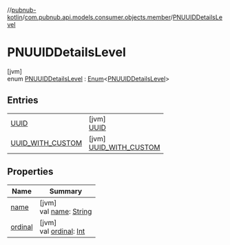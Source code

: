 //[pubnub-kotlin](../../../index.md)/[com.pubnub.api.models.consumer.objects.member](../index.md)/[PNUUIDDetailsLevel](index.md)

# PNUUIDDetailsLevel

[jvm]\
enum [PNUUIDDetailsLevel](index.md) : [Enum](https://kotlinlang.org/api/latest/jvm/stdlib/kotlin/-enum/index.html)&lt;[PNUUIDDetailsLevel](index.md)&gt;

## Entries

| | |
|---|---|
| [UUID](-u-u-i-d/index.md) | [jvm]<br>[UUID](-u-u-i-d/index.md) |
| [UUID_WITH_CUSTOM](-u-u-i-d_-w-i-t-h_-c-u-s-t-o-m/index.md) | [jvm]<br>[UUID_WITH_CUSTOM](-u-u-i-d_-w-i-t-h_-c-u-s-t-o-m/index.md) |

## Properties

| Name | Summary |
|---|---|
| [name](../../com.pubnub.api.models.consumer.objects.membership/-p-n-channel-details-level/-c-h-a-n-n-e-l_-w-i-t-h_-c-u-s-t-o-m/index.md#-372974862%2FProperties%2F-1216412040) | [jvm]<br>val [name](../../com.pubnub.api.models.consumer.objects.membership/-p-n-channel-details-level/-c-h-a-n-n-e-l_-w-i-t-h_-c-u-s-t-o-m/index.md#-372974862%2FProperties%2F-1216412040): [String](https://kotlinlang.org/api/latest/jvm/stdlib/kotlin/-string/index.html) |
| [ordinal](../../com.pubnub.api.models.consumer.objects.membership/-p-n-channel-details-level/-c-h-a-n-n-e-l_-w-i-t-h_-c-u-s-t-o-m/index.md#-739389684%2FProperties%2F-1216412040) | [jvm]<br>val [ordinal](../../com.pubnub.api.models.consumer.objects.membership/-p-n-channel-details-level/-c-h-a-n-n-e-l_-w-i-t-h_-c-u-s-t-o-m/index.md#-739389684%2FProperties%2F-1216412040): [Int](https://kotlinlang.org/api/latest/jvm/stdlib/kotlin/-int/index.html) |
